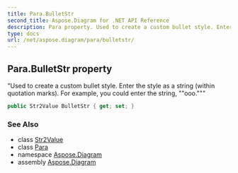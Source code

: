 ```yaml
---
title: Para.BulletStr
second_title: Aspose.Diagram for .NET API Reference
description: Para property. Used to create a custom bullet style. Enter the style as a string within quotation marks. For example you could enter the string ooo
type: docs
url: /net/aspose.diagram/para/bulletstr/
---
```

## Para.BulletStr property

"Used to create a custom bullet style. Enter the style as a string (within quotation marks). For example, you could enter the string, ""ooo."""

```csharp
public Str2Value BulletStr { get; set; }
```

### See Also

* class [Str2Value](../../str2value/)
* class [Para](../)
* namespace [Aspose.Diagram](../../para/)
* assembly [Aspose.Diagram](../../../)


